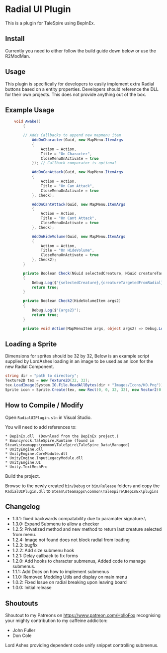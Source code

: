 # Radial UI Plugin

This is a plugin for TaleSpire using BepInEx.

## Install

Currently you need to either follow the build guide down below or use the R2ModMan. 

## Usage
This plugin is specifically for developers to easily implement extra Radial buttons based on a entity properties.
Developers should reference the DLL for their own projects. This does not provide anything out of the box.

## Example Usage
```csharp
	void Awake()
        {

	    // Adds Callbacks to append new mapmenu item
            AddOnCharacter(Guid, new MapMenu.ItemArgs
            {
                Action = Action,
                Title = "On Character",
                CloseMenuOnActivate = true
            }); // Callback comparator is optional

            AddOnCanAttack(Guid, new MapMenu.ItemArgs
            {
                Action = Action,
                Title = "On Can Attack",
                CloseMenuOnActivate = true
            }, Check);

            AddOnCantAttack(Guid, new MapMenu.ItemArgs
            {
                Action = Action,
                Title = "On Cant Attack",
                CloseMenuOnActivate = true
            }, Check);

            AddOnHideVolume(Guid, new MapMenu.ItemArgs
            {
                Action = Action,
                Title = "On HideVolume",
                CloseMenuOnActivate = true
            }, Check2);
        }

        private Boolean Check(NGuid selectedCreature, NGuid creatureTargetedFromRadial)
        {
            Debug.Log($"{selectedCreature},{creatureTargetedFromRadial}");
            return true;
        }

        private Boolean Check2(HideVolumeItem args2)
        {
            Debug.Log($"{args2}");
            return true;
        }

        private void Action(MapMenuItem args, object args2) => Debug.Log($"{args},{args2}");

```

## Loading a Sprite
Dimensions for sprites should be 32 by 32, Below is an example script supplied by LordAshes loading in 
an image to be used as an icon for the new Radial Component.
```csharp
string dir = "path to directory";
Texture2D tex = new Texture2D(32, 32);
tex.LoadImage(System.IO.File.ReadAllBytes(dir + "Images/Icons/KO.Png"));
Sprite icon = Sprite.Create(tex, new Rect(0, 0, 32, 32), new Vector2(0.5f, 0.5f));
```


## How to Compile / Modify

Open ```RadialUIPlugin.sln``` in Visual Studio.

You will need to add references to:

```
* BepInEx.dll  (Download from the BepInEx project.)
* Bouncyrock.TaleSpire.Runtime (found in Steam\steamapps\common\TaleSpire\TaleSpire_Data\Managed)
* UnityEngine.dll
* UnityEngine.CoreModule.dll
* UnityEngine.InputLegacyModule.dll 
* UnityEngine.UI
* Unity.TextMeshPro
```

Build the project.

Browse to the newly created ```bin/Debug``` or ```bin/Release``` folders and copy the ```RadialUIPlugin.dll``` to ```Steam\steamapps\common\TaleSpire\BepInEx\plugins```

## Changelog
- 1.3.1: fixed backwards compatability due to paramater signature.\
- 1.3.0: Expand Submenu to allow a checker
- 1.2.5: Privatized method and new method to return last creature selected from menu.
- 1.2.4: Image not found does not block radial from loading
- 1.2.3: bugfix
- 1.2.2: Add size submenu hook
- 1.2.1: Delay callback to fix forms
- 1.2.0: Add hooks to character submenus, Added code to manage submenus.
- 1.1.1: Add Docs on how to implement submenus
- 1.1.0: Removed Modding Utils and display on main menu
- 1.0.2: Fixed Issue on radial breaking upon leaving board
- 1.0.0: Initial release

## Shoutouts
Shoutout to my Patreons on https://www.patreon.com/HolloFox recognising your
mighty contribution to my caffeine addiciton:
- John Fuller
- Don Cole

Lord Ashes providing dependent code unify snippet controlling submenus.